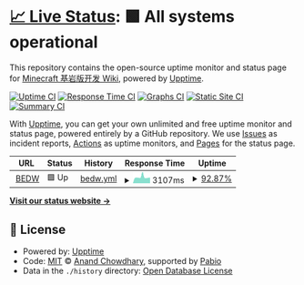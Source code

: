 # [📈 Live Status](https://status.wiki.mcbe-dev.net): <!--live status--> **🟩 All systems operational**

This repository contains the open-source uptime monitor and status page for [Minecraft 基岩版开发 Wiki](mcbe-dev.net), powered by [Upptime](https://github.com/upptime/upptime).

[![Uptime CI](https://github.com/MCBE-Development-Wiki/upptime/workflows/Uptime%20CI/badge.svg)](https://github.com/MCBE-Development-Wiki/upptime/actions?query=workflow%3A%22Uptime+CI%22)
[![Response Time CI](https://github.com/MCBE-Development-Wiki/upptime/workflows/Response%20Time%20CI/badge.svg)](https://github.com/MCBE-Development-Wiki/upptime/actions?query=workflow%3A%22Response+Time+CI%22)
[![Graphs CI](https://github.com/MCBE-Development-Wiki/upptime/workflows/Graphs%20CI/badge.svg)](https://github.com/MCBE-Development-Wiki/upptime/actions?query=workflow%3A%22Graphs+CI%22)
[![Static Site CI](https://github.com/MCBE-Development-Wiki/upptime/workflows/Static%20Site%20CI/badge.svg)](https://github.com/MCBE-Development-Wiki/upptime/actions?query=workflow%3A%22Static+Site+CI%22)
[![Summary CI](https://github.com/MCBE-Development-Wiki/upptime/workflows/Summary%20CI/badge.svg)](https://github.com/MCBE-Development-Wiki/upptime/actions?query=workflow%3A%22Summary+CI%22)

With [Upptime](https://upptime.js.org), you can get your own unlimited and free uptime monitor and status page, powered entirely by a GitHub repository. We use [Issues](https://github.com/MCBE-Development-Wiki/upptime/issues) as incident reports, [Actions](https://github.com/MCBE-Development-Wiki/upptime/actions) as uptime monitors, and [Pages](https://status.wiki.mcbe-dev.net) for the status page.

<!--start: status pages-->
<!-- This summary is generated by Upptime (https://github.com/upptime/upptime) -->
<!-- Do not edit this manually, your changes will be overwritten -->
<!-- prettier-ignore -->
| URL | Status | History | Response Time | Uptime |
| --- | ------ | ------- | ------------- | ------ |
| <img alt="" src="https://icons.duckduckgo.com/ip3/wiki.mcbe-dev.net.ico" height="13"> [BEDW](https://wiki.mcbe-dev.net) | 🟩 Up | [bedw.yml](https://github.com/MCBE-Development-Wiki/upptime/commits/HEAD/history/bedw.yml) | <details><summary><img alt="Response time graph" src="./graphs/bedw/response-time-week.png" height="20"> 3107ms</summary><br><a href="https://status.wiki.mcbe-dev.net/history/bedw"><img alt="Response time 3107" src="https://img.shields.io/endpoint?url=https%3A%2F%2Fraw.githubusercontent.com%2FMCBE-Development-Wiki%2Fupptime%2FHEAD%2Fapi%2Fbedw%2Fresponse-time.json"></a><br><a href="https://status.wiki.mcbe-dev.net/history/bedw"><img alt="24-hour response time 4755" src="https://img.shields.io/endpoint?url=https%3A%2F%2Fraw.githubusercontent.com%2FMCBE-Development-Wiki%2Fupptime%2FHEAD%2Fapi%2Fbedw%2Fresponse-time-day.json"></a><br><a href="https://status.wiki.mcbe-dev.net/history/bedw"><img alt="7-day response time 3107" src="https://img.shields.io/endpoint?url=https%3A%2F%2Fraw.githubusercontent.com%2FMCBE-Development-Wiki%2Fupptime%2FHEAD%2Fapi%2Fbedw%2Fresponse-time-week.json"></a><br><a href="https://status.wiki.mcbe-dev.net/history/bedw"><img alt="30-day response time 3107" src="https://img.shields.io/endpoint?url=https%3A%2F%2Fraw.githubusercontent.com%2FMCBE-Development-Wiki%2Fupptime%2FHEAD%2Fapi%2Fbedw%2Fresponse-time-month.json"></a><br><a href="https://status.wiki.mcbe-dev.net/history/bedw"><img alt="1-year response time 3107" src="https://img.shields.io/endpoint?url=https%3A%2F%2Fraw.githubusercontent.com%2FMCBE-Development-Wiki%2Fupptime%2FHEAD%2Fapi%2Fbedw%2Fresponse-time-year.json"></a></details> | <details><summary><a href="https://status.wiki.mcbe-dev.net/history/bedw">92.87%</a></summary><a href="https://status.wiki.mcbe-dev.net/history/bedw"><img alt="All-time uptime 92.87%" src="https://img.shields.io/endpoint?url=https%3A%2F%2Fraw.githubusercontent.com%2FMCBE-Development-Wiki%2Fupptime%2FHEAD%2Fapi%2Fbedw%2Fuptime.json"></a><br><a href="https://status.wiki.mcbe-dev.net/history/bedw"><img alt="24-hour uptime 90.50%" src="https://img.shields.io/endpoint?url=https%3A%2F%2Fraw.githubusercontent.com%2FMCBE-Development-Wiki%2Fupptime%2FHEAD%2Fapi%2Fbedw%2Fuptime-day.json"></a><br><a href="https://status.wiki.mcbe-dev.net/history/bedw"><img alt="7-day uptime 92.87%" src="https://img.shields.io/endpoint?url=https%3A%2F%2Fraw.githubusercontent.com%2FMCBE-Development-Wiki%2Fupptime%2FHEAD%2Fapi%2Fbedw%2Fuptime-week.json"></a><br><a href="https://status.wiki.mcbe-dev.net/history/bedw"><img alt="30-day uptime 92.87%" src="https://img.shields.io/endpoint?url=https%3A%2F%2Fraw.githubusercontent.com%2FMCBE-Development-Wiki%2Fupptime%2FHEAD%2Fapi%2Fbedw%2Fuptime-month.json"></a><br><a href="https://status.wiki.mcbe-dev.net/history/bedw"><img alt="1-year uptime 92.87%" src="https://img.shields.io/endpoint?url=https%3A%2F%2Fraw.githubusercontent.com%2FMCBE-Development-Wiki%2Fupptime%2FHEAD%2Fapi%2Fbedw%2Fuptime-year.json"></a></details>

<!--end: status pages-->

[**Visit our status website →**](https://status.wiki.mcbe-dev.net)

## 📄 License

- Powered by: [Upptime](https://github.com/upptime/upptime)
- Code: [MIT](./LICENSE) © [Anand Chowdhary](https://anandchowdhary.com), supported by [Pabio](https://pabio.com)
- Data in the `./history` directory: [Open Database License](https://opendatacommons.org/licenses/odbl/1-0/)
